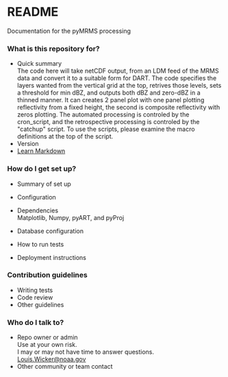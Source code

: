 # README #

Documentation for the pyMRMS processing

### What is this repository for? ###

* Quick summary  
The code here will take netCDF output, from an LDM feed of the MRMS data and convert it to a suitable
form for DART.  The code specifies the layers wanted from the vertical grid at the top, retrives
those levels, sets a threshold for min dBZ, and outputs both dBZ and zero-dBZ in a thinned manner.
It can creates 2 panel plot with one panel plotting reflectivity from a fixed height, the second is composite reflectivity
with zeros plotting.  The automated processing is controled by the cron_script, and the retrospective processing
is controled by the "catchup" script.  To use the scripts, please examine the macro definitions at the top of the script.
* Version
* [Learn Markdown](https://bitbucket.org/tutorials/markdowndemo)

### How do I get set up? ###

* Summary of set up

* Configuration

* Dependencies  
Matplotlib, Numpy, pyART, and pyProj 

* Database configuration
* How to run tests
* Deployment instructions

### Contribution guidelines ###

* Writing tests
* Code review
* Other guidelines

### Who do I talk to? ###

* Repo owner or admin  
Use at your own risk.  
I may or may not have time to answer questions.  
Louis.Wicker@noaa.gov  
* Other community or team contact

